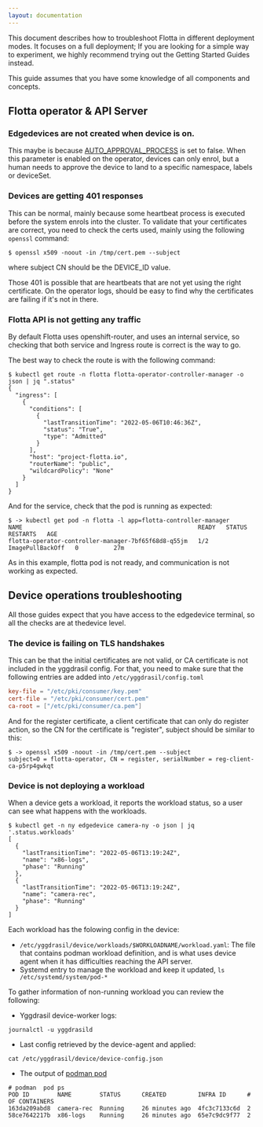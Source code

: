 ```yaml
---
layout: documentation
---
```


This document describes how to troubleshoot Flotta in different deployment
modes. It focuses on a full deployment; If you are  looking for a simple way to
experiment, we highly recommend trying out the Getting Started Guides instead.

This guide assumes that you have some knowledge of all components and concepts.

## Flotta operator & API Server

### Edgedevices are not created when device is on.

This maybe is because
[AUTO_APPROVAL_PROCESS](deployment_options.md#auto_approval_process) is set to
false. When this parameter is enabled on the operator, devices can only enrol,
but a human needs to approve the device to land to a specific namespace, labels
or deviceSet.

### Devices are getting 401 responses

This can be normal, mainly because some heartbeat process is executed before the
system enrols into the cluster. To validate that your certificates are correct,
you need to check the certs used, mainly using the following `openssl` command:

```shell
$ openssl x509 -noout -in /tmp/cert.pem --subject
```

where subject CN should be the DEVICE_ID value.

Those 401 is possible that are heartbeats that are not yet using the right
certificate. On the operator logs, should be easy to find why the certificates
are failing if it's not in there.

### Flotta API is not getting any traffic

By default Flotta uses openshift-router, and uses an internal service, so
checking that both service and Ingress route is correct is the way to go.

The best way to check the route is with the following command:

```shell
$ kubectl get route -n flotta flotta-operator-controller-manager -o json | jq ".status"
{
  "ingress": [
    {
      "conditions": [
        {
          "lastTransitionTime": "2022-05-06T10:46:36Z",
          "status": "True",
          "type": "Admitted"
        }
      ],
      "host": "project-flotta.io",
      "routerName": "public",
      "wildcardPolicy": "None"
    }
  ]
}
```

And for the service, check that the pod is running as expected:

```shell
$ -> kubectl get pod -n flotta -l app=flotta-controller-manager
NAME                                                  READY   STATUS             RESTARTS   AGE
flotta-operator-controller-manager-7bf65f68d8-q55jm   1/2     ImagePullBackOff   0          27m
```

As in this example, flotta pod is not ready, and communication is not working as
expected.

## Device operations troubleshooting

All those guides expect that you have access to the edgedevice terminal, so all
the checks are at thedevice level.

### The device is failing on TLS handshakes

This can be that the initial certificates are not valid, or CA certificate is
not included in the yggdrasil config. For that, you need to make sure that the
following  entries are added into `/etc/yggdrasil/config.toml`

```toml
key-file = "/etc/pki/consumer/key.pem"
cert-file = "/etc/pki/consumer/cert.pem"
ca-root = ["/etc/pki/consumer/ca.pem"]
```

And for the register certificate, a client certificate that can only do register
action, so the CN for the certificate is "register", subject should be similar
to this:

```shell
$ -> openssl x509 -noout -in /tmp/cert.pem --subject
subject=O = flotta-operator, CN = register, serialNumber = reg-client-ca-p5rp4gwkqt
```

### Device is not deploying a workload

When a device gets a workload, it reports the workload status, so a user can see
what happens with the workloads.

```shell
$ kubectl get -n ny edgedevice camera-ny -o json | jq '.status.workloads'
[
  {
    "lastTransitionTime": "2022-05-06T13:19:24Z",
    "name": "x86-logs",
    "phase": "Running"
  },
  {
    "lastTransitionTime": "2022-05-06T13:19:24Z",
    "name": "camera-rec",
    "phase": "Running"
  }
]
```

Each workload has the folowing config in the device:

- `/etc/yggdrasil/device/workloads/$WORKLOADNAME/workload.yaml`:  The file that
  contains podman workload definition, and is  what uses device agent when it
  has difficulties reaching the API server.
- Systemd entry to manage the workload and keep it updated, `ls
  /etc/systemd/system/pod-*`

To gather information of non-running workload you can review the following:

- Yggdrasil device-worker logs:
```shell
journalctl -u yggdrasild
```
- Last config retrieved by the device-agent and applied:
```shell
cat /etc/yggdrasil/device/device-config.json
```
- The output of [podman pod](https://docs.podman.io/en/v4.0.0/markdown/podman-pod.1.html)
```shell
# podman  pod ps
POD ID        NAME        STATUS      CREATED         INFRA ID      # OF CONTAINERS
163da209abd8  camera-rec  Running     26 minutes ago  4fc3c7133c6d  2
58ce7642217b  x86-logs    Running     26 minutes ago  65e7c9dc9f77  2
```
